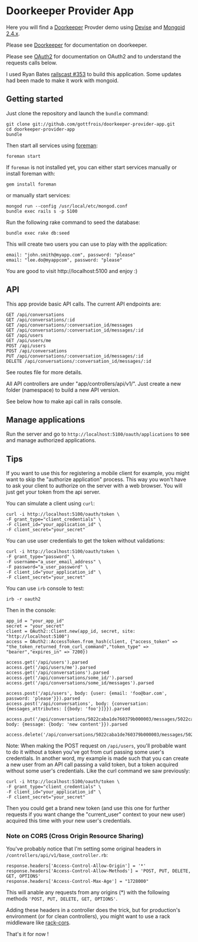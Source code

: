 # Doorkeeper Provider App

Here you will find a [Doorkeeper](https://github.com/applicake/doorkeeper/) Provder demo using [Devise](https://github.com/plataformatec/devise/)
and [Mongoid 2.4.x](http://two.mongoid.org/).

Please see [Doorkeeper](https://github.com/applicake/doorkeeper/) for documentation on doorkeeper.

Please see [OAuth2](https://github.com/intridea/oauth2/) for documentation on OAuth2 and to understand the requests calls below.

I used Ryan Bates [railscast #353](http://railscasts.com/episodes/353-oauth-with-doorkeeper) to
build this application. Some updates had been made to make it work with mongoid.

## Getting started

Just clone the repository and launch the `bundle` command:

    git clone git://github.com/gottfrois/doorkeeper-provider-app.git
    cd doorkeeper-provider-app
    bundle

Then start all services using [foreman](http://rubygems.org/gems/foreman):

    foreman start

If `foreman` is not installed yet, you can either start services manually or install foreman with:

    gem install foreman

or manually start services:

    mongod run --config /usr/local/etc/mongod.conf
    bundle exec rails s -p 5100

Run the following rake command to seed the database:

    bundle exec rake db:seed

This will create two users you can use to play with the application:

    email: "john.smith@myapp.com", password: "please"
    email: "lee.do@myappcom", password: "please"

You are good to visit http://localhost:5100 and enjoy :)

## API

This app provide basic API calls. The current API endpoints are:

    GET /api/conversations
    GET /api/conversations/:id
    GET /api/conversations/:conversation_id/messages
    GET /api/conversations/:conversation_id/messages/:id
    GET /api/users
    GET /api/users/me
    POST /api/users
    POST /api/conversations
    PUT /api/conversations/:conversation_id/messages/:id
    DELETE /api/conversations/:conversation_id/messages/:id

See routes file for more details.

All API controllers are under "app/controllers/api/v1/". Just create a new folder (namespace) to build a new API version.

See below how to make api call in rails console.

## Manage applications

Run the server and go to `http://localhost:5100/oauth/applications` to see and manage authorized applications.

## Tips

If you want to use this for registering a mobile client for example, you might want
to skip the "authorize application" process. This way you won't have to ask your client
to authorize on the server with a web browser. You will just get your token from
the api server.

You can simulate a client using `curl`:

    curl -i http://localhost:5100/oauth/token \
    -F grant_type="client_credentials" \
    -F client_id="your_application_id" \
    -F client_secret="your_secret"

You can use user credentials to get the token without validations:

    curl -i http://localhost:5100/oauth/token \
    -F grant_type="password" \
    -F username="a_user_email_address" \
    -F password="a_user_password" \
    -F client_id="your_application_id" \
    -F client_secret="your_secret"

You can use `irb` console to test:

	irb -r oauth2

Then in the console:

    app_id = "your_app_id"
    secret = "your_secret"
    client = OAuth2::Client.new(app_id, secret, site: "http://localhost:5100")
    access = OAuth2::AccessToken.from_hash(client, {"access_token" => "the_token_returned_from_curl_command","token_type" => "bearer","expires_in" => 7200})
    
    access.get('/api/users').parsed
    access.get('/api/users/me').parsed
    access.get('/api/conversations').parsed
    access.get('/api/conversations/some_id/').parsed
    access.get('/api/conversations/some_id/messages').parsed
    
    access.post('/api/users', body: {user: {email: 'foo@bar.com', password: 'please'}}).parsed
    access.post('/api/conversations', body: {conversation: {messages_attributes: [{body: 'foo'}]}}).parsed
    
    access.put('/api/conversations/5022caba1de760379b000003/messages/5022caba1de760379b000004', body: {message: {body: 'new content'}}).parsed
    
    access.delete('/api/conversations/5022caba1de760379b000003/messages/5022caba1de760379b000004').parsed

Note: When making the POST request on `/api/users`, you'll probable want to do it without a token you've got from curl passing some user's credentials. In another word, my example is made such that you can create a new user from an API call passing a valid token, but a token acquired without some user's credentials. Like the curl command we saw previously:

	curl -i http://localhost:5100/oauth/token \
    -F grant_type="client_credentials" \
    -F client_id="your_application_id" \
    -F client_secret="your_secret"
    
Then you could get a brand new token (and use this one for further requests if you want change the "current_user" context to your new user) acquired this time with your new user's credentials.

### Note on CORS (Cross Origin Resource Sharing)

You've probably notice that I'm setting some original headers in `/controllers/api/v1/base_controller.rb`:

	response.headers['Access-Control-Allow-Origin'] = '*'
    response.headers['Access-Control-Allow-Methods'] = 'POST, PUT, DELETE, GET, OPTIONS'
    response.headers['Access-Control-Max-Age'] = "1728000"
    
This will anable any requests from any origins (*) with the following methods `'POST, PUT, DELETE, GET, OPTIONS'`.

Adding these headers in a controller does the trick, but for production's environment (or for clean controllers), you might want to use a rack middleware like [rack-cors](https://github.com/cyu/rack-cors).

That's it for now !
